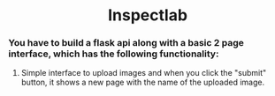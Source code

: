 # <div align="center">Inspectlab </div> 

### You have to build a flask api along with a basic 2 page interface, which has the following functionality:
1. Simple interface to upload images and when you click the "submit" button, it shows a new page with the name of the uploaded image.
